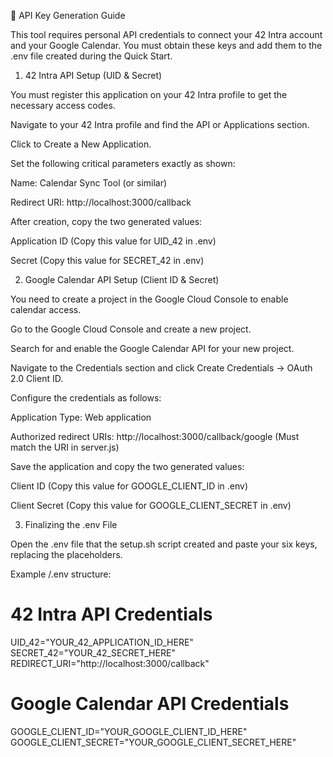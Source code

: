 🔑 API Key Generation Guide

This tool requires personal API credentials to connect your 42 Intra account and your Google Calendar. You must obtain these keys and add them to the .env file created during the Quick Start.

1. 42 Intra API Setup (UID & Secret)

You must register this application on your 42 Intra profile to get the necessary access codes.

Navigate to your 42 Intra profile and find the API or Applications section.

Click to Create a New Application.

Set the following critical parameters exactly as shown:

Name: Calendar Sync Tool (or similar)

Redirect URI: http://localhost:3000/callback

After creation, copy the two generated values:

Application ID (Copy this value for UID_42 in .env)

Secret (Copy this value for SECRET_42 in .env)

2. Google Calendar API Setup (Client ID & Secret)

You need to create a project in the Google Cloud Console to enable calendar access.

Go to the Google Cloud Console and create a new project.

Search for and enable the Google Calendar API for your new project.

Navigate to the Credentials section and click Create Credentials -> OAuth 2.0 Client ID.

Configure the credentials as follows:

Application Type: Web application

Authorized redirect URIs: http://localhost:3000/callback/google (Must match the URI in server.js)

Save the application and copy the two generated values:

Client ID (Copy this value for GOOGLE_CLIENT_ID in .env)

Client Secret (Copy this value for GOOGLE_CLIENT_SECRET in .env)

3. Finalizing the .env File

Open the .env file that the setup.sh script created and paste your six keys, replacing the placeholders.

Example /.env structure:

# 42 Intra API Credentials
UID_42="YOUR_42_APPLICATION_ID_HERE"
SECRET_42="YOUR_42_SECRET_HERE"
REDIRECT_URI="http://localhost:3000/callback"

# Google Calendar API Credentials
GOOGLE_CLIENT_ID="YOUR_GOOGLE_CLIENT_ID_HERE"
GOOGLE_CLIENT_SECRET="YOUR_GOOGLE_CLIENT_SECRET_HERE"
